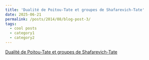 ```yaml
---
title: 'Dualité de Poitou-Tate et groupes de Shafarevich-Tate'
date: 2025-06-21
permalink: /posts/2014/08/blog-post-3/
tags:
  - cool posts
  - category1
  - category2
---
```


[Dualité de Poitou-Tate et groupes de Shafarevich-Tate](/files/Groupe_de_S_T.pdf)
